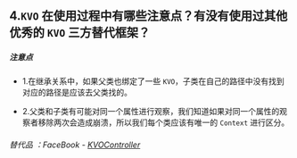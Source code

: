 ## 4.`KVO` 在使用过程中有哪些注意点？有没有使用过其他优秀的 `KVO` 三方替代框架？

##### 注意点

* 1.在继承关系中，如果父类也绑定了一些 `KVO`，子类在自己的路径中没有找到对应的路径是应该去父类找的。

* 2.父类和子类有可能对同一个属性进行观察，我们知道如果对同一个属性的观察者移除两次会造成崩溃，所以我们每个类应该有唯一的 `Context` 进行区分。

###### 替代品 ：FaceBook - [KVOController](https://github.com/facebook/KVOController)

